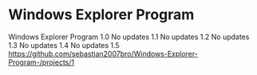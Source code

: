 # Windows Explorer Program
Windows Explorer Program 
1.0 No updates
1.1 No updates
1.2 No updates
1.3 No updates
1.4 No updates
1.5
https://github.com/sebastian2007bro/Windows-Explorer-Program-/projects/1
